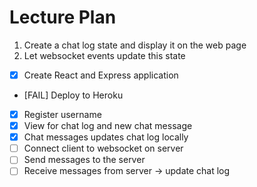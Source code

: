 # Lecture Plan

1. Create a chat log state and display it on the web page
2. Let websocket events update this state

* [x] Create React and Express application
* [FAIL] Deploy to Heroku
* [x] Register username
* [x] View for chat log and new chat message
* [x] Chat messages updates chat log locally
* [ ] Connect client to websocket on server
* [ ] Send messages to the server
* [ ] Receive messages from server -> update chat log